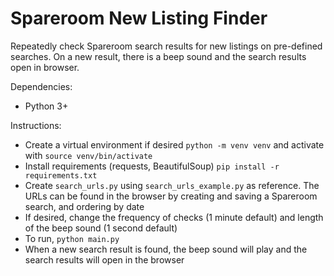 # Spareroom New Listing Finder
Repeatedly check Spareroom search results for new listings on pre-defined searches. On a new result, there is a beep sound and the search results open in browser.

Dependencies:
- Python 3+

Instructions:
- Create a virtual environment if desired `python -m venv venv` and activate with `source venv/bin/activate`
- Install requirements (requests, BeautifulSoup) `pip install -r requirements.txt`
- Create `search_urls.py` using `search_urls_example.py` as reference. The URLs can be found in the browser by creating and saving a Spareroom search, and ordering by date
- If desired, change the frequency of checks (1 minute default) and length of the beep sound (1 second default)
- To run, `python main.py`
- When a new search result is found, the beep sound will play and the search results will open in the browser
